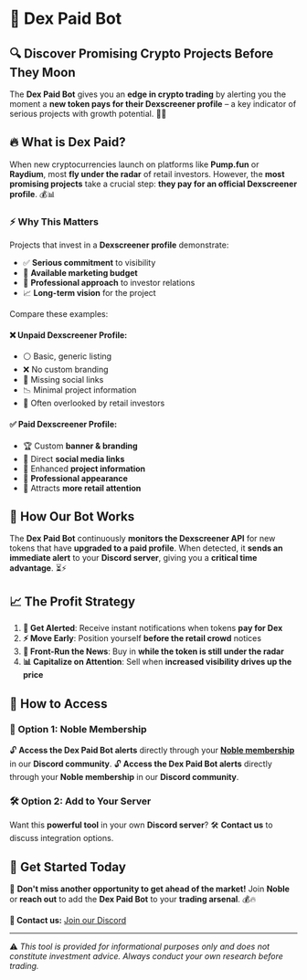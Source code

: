 # 🚀 Dex Paid Bot

## 🔍 Discover Promising Crypto Projects Before They Moon

The **Dex Paid Bot** gives you an **edge in crypto trading** by alerting you the moment a **new token pays for their Dexscreener profile** – a key indicator of serious projects with growth potential. 🚀💎

## 🔥 What is Dex Paid?

When new cryptocurrencies launch on platforms like **Pump.fun** or **Raydium**, most **fly under the radar** of retail investors. However, the **most promising projects** take a crucial step: **they pay for an official Dexscreener profile**. 💰📊

### ⚡ Why This Matters

Projects that invest in a **Dexscreener profile** demonstrate:
- ✅ **Serious commitment** to visibility
- 💸 **Available marketing budget** 
- 🎯 **Professional approach** to investor relations
- 📈 **Long-term vision** for the project

Compare these examples:

#### ❌ Unpaid Dexscreener Profile:
- ⚪ Basic, generic listing
- ❌ No custom branding
- 🔗 Missing social links
- 📉 Minimal project information
- 🚫 Often overlooked by retail investors

#### ✅ Paid Dexscreener Profile:
- 🏆 Custom **banner & branding**
- 🔗 Direct **social media links**
- 📜 Enhanced **project information**
- 🎨 **Professional appearance**
- 🚀 Attracts **more retail attention**

## 🤖 How Our Bot Works

The **Dex Paid Bot** continuously **monitors the Dexscreener API** for new tokens that have **upgraded to a paid profile**. When detected, it **sends an immediate alert** to your **Discord server**, giving you a **critical time advantage**. ⏳⚡

## 📈 The Profit Strategy

1. **🚨 Get Alerted**: Receive instant notifications when tokens **pay for Dex**
2. **⚡ Move Early**: Position yourself **before the retail crowd** notices
3. **📢 Front-Run the News**: Buy in **while the token is still under the radar**
4. **📊 Capitalize on Attention**: Sell when **increased visibility drives up the price**

## 💎 How to Access

### 🏅 Option 1: Noble Membership
🔓 **Access the Dex Paid Bot alerts** directly through your **[Noble membership](https://whop.com/whalesnipr-noble-membership/)** in our **Discord community**.
🔓 **Access the Dex Paid Bot alerts** directly through your **Noble membership** in our **Discord community**. 

### 🛠️ Option 2: Add to Your Server
Want this **powerful tool** in your own **Discord server**? 🛠️ **Contact us** to discuss integration options.

## 🚀 Get Started Today

📢 **Don't miss another opportunity to get ahead of the market!** Join **Noble** or **reach out** to add the **Dex Paid Bot** to your **trading arsenal**. 💰🔥

**📩 Contact us:** [Join our Discord](http://discord.gg/whalesnipr)

---

⚠️ *This tool is provided for informational purposes only and does not constitute investment advice. Always conduct your own research before trading.*

